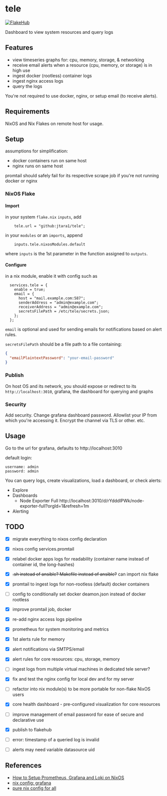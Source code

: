 # tele

[![FlakeHub](https://img.shields.io/endpoint?url=https://flakehub.com/f/jtara1/tele/badge)](https://flakehub.com/flake/jtara1/tele)

Dashboard to view system resources and query logs


## Features

- view timeseries graphs for: cpu, memory, storage, & networking
- receive email alerts when a resource (cpu, memory, or storage) is in high use
- ingest docker (rootless) container logs
- ingest nginx access logs
- query the logs

You're not required to use docker, nginx, or setup email (to receive alerts).


## Requirements

NixOS and Nix Flakes on remote host for usage. 


## Setup

assumptions for simplification:
- docker containers run on same host
- nginx runs on same host

promtail should safely fail for its respective scrape job if you're not running docker or nginx


### NixOS Flake

#### Import

in your system `flake.nix` `inputs`, add
```text
    tele.url = "github:jtara1/tele";
```

in your `modules` or an `imports`, append
```text
    inputs.tele.nixosModules.default
```
where `inputs` is the 1st parameter in the function assigned to `outputs`.

#### Configure

in a nix module, enable it with config such as
```text
  services.tele = {
    enable = true;
    email = {
      host = "mail.example.com:587";
      senderAddress = "admin@example.com";
      receiverAddress = "admin@example.com";
      secretsFilePath = /etc/tele/secrets.json;
    };
  };
```

`email` is optional and used for sending emails for notifications based on alert rules.

`secretsFilePath` should be a file path to a file containing:
```json
{
  "emailPlaintextPassword": "your-email-password"
}
```

### Publish

On host OS and its network, you should expose or redirect to its `http://localhost:3010`, 
grafana, the dashboard for querying and graphs

### Security

Add security. Change grafana dashboard password. Allowlist your IP from which you're accessing it. 
Encrypt the channel via TLS or other. etc.


## Usage

Go to the url for grafana, defaults to http://localhost:3010

default login:
```text
username: admin
password: admin
```

You can query logs, create visualizations, load a dashboard, or check alerts:
- Explore
- Dashboards
  - Node Exporter Full http://localhost:3010/d/rYdddlPWk/node-exporter-full?orgId=1&refresh=1m
- Alerting

## TODO

- [x] migrate everything to nixos config declaration
- [x] nixos config services.promtail
- [x] relabel docker apps logs for readability (container name instead of container id, the long-hashes)
- [x] ~~.sh instead of ansible? Makefile instead of ansible?~~ can import nix flake
- [x] promtail to ingest logs for non-rootless (default) docker containers
- [ ] config to conditionally set docker deamon.json instead of docker rootless
- [x] improve promtail job, docker
- [x] re-add nginx access logs pipeline
- [x] prometheus for system monitoring and metrics
- [x] 1st alerts rule for memory
- [x] alert notifications via SMTPS/email
- [x] alert rules for core resources: cpu, storage, memory
- [ ] ingest logs from multiple virtual machines in dedicated tele server?
- [x] fix and test the nginx config for local dev and for my server
- [ ] refactor into nix module(s) to be more portable for non-flake NixOS users
- [x] core health dashboard - pre-configured visualization for core resources
- [ ] improve management of email password for ease of secure and declarative use
- [x] publish to flakehub
- [ ] error: timestamp of a queried log is invalid
- [ ] alerts may need variable datasource uid


## References

- [How to Setup Prometheus, Grafana and Loki on NixOS](https://xeiaso.net/blog/prometheus-grafana-loki-nixos-2020-11-20/)
- [nix config: grafana](https://discourse.nixos.org/t/how-to-use-exported-grafana-dashboard/27739/2?u=jtara1)
- [pure nix config for all](https://gist.github.com/rickhull/895b0cb38fdd537c1078a858cf15d63e)
